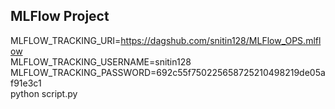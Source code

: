 ## MLFlow Project

MLFLOW_TRACKING_URI=https://dagshub.com/snitin128/MLFlow_OPS.mlflow \
MLFLOW_TRACKING_USERNAME=snitin128 \
MLFLOW_TRACKING_PASSWORD=692c55f750225658725210498219de05af91e3c1 \
python script.py